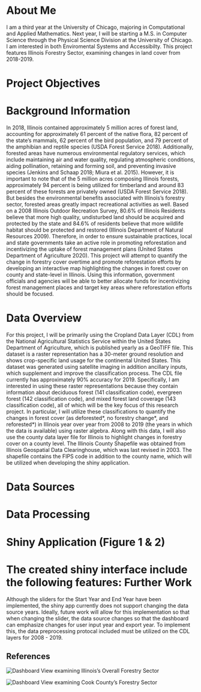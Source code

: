 About Me
========

I am a third year at the University of Chicago, majoring in
Computational and Applied Mathematics. Next year, I will be starting a
M.S. in Computer Science through the Physical Science Division at the
University of Chicago. I am interested in both Enviromental Systems and
Accessibilty. This project features Illinois Forestry Sector, examining
changes in land cover from 2018-2019.

Project Objectives
==================

Background Information
======================

In 2018, Illinois contained approximately 5 million acres of forest
land, accounting for approximately 61 percent of the native flora, 82
percent of the state’s mammals, 62 percent of the bird population, and
79 percent of the amphibian and reptile species (USDA Forest Service
2018). Additionally, forested areas have numerous environmental
regulatory services, which include maintaining air and water quality,
regulating atmospheric conditions, aiding pollination, retaining and
forming soil, and preventing invasive species (Jenkins and Schaap 2018;
Miura et al. 2015). However, it is important to note that of the 5
million acres composing Illinois forests, approximately 94 percent is
being utilized for timberland and around 83 percent of these forests are
privately owned (USDA Forest Service 2018). But besides the
environmental benefits associated with Illinois’s forestry sector,
forested areas greatly impact recreational activities as well. Based on
a 2008 Illinois Outdoor Recreation Survey, 80.6% of Illinois Residents
believe that more high quality, undisturbed land should be acquired and
protected by the state and 84.6% of residents believe that more wildlife
habitat should be protected and restored (Illinois Department of Natural
Resources 2009). Therefore, in order to ensure sustainable practices,
local and state governments take an active role in promoting
reforestation and incentivizing the uptake of forest management plans
(United States Department of Agriculture 2020). This project will
attempt to quantify the change in forestry cover overtime and promote
reforestation efforts by developing an interactive map highlighting the
changes in forest cover on county and state-level in Illinois. Using
this information, government officials and agencies will be able to
better allocate funds for incentivizing forest management places and
target key areas where reforestation efforts should be focused.

Data Overview
=============

For this project, I will be primarily using the Cropland Data Layer
(CDL) from the National Agricultural Statistics Service within the
United States Department of Agriculture, which is published yearly as a
GeoTIFF file. This dataset is a raster representation has a 30-meter
ground resolution and shows crop-specific land usage for the continental
United States. This dataset was generated using satellite imaging in
addition ancillary inputs, which supplement and improve the
classification process. The CDL file currently has approximately 90%
accuracy for 2019. Specifically, I am interested in using these raster
representations because they contain information about deciduous forest
(141 classification code), evergreen forest (142 classification code),
and mixed forest land coverage (143 classification code), all of which
will be the key focus of this research project. In particular, I will
utilize these classifications to quantify the changes in forest cover
(as deforested\*, no forestry change\*, and reforested\*) in Illinois
year over year from 2008 to 2019 (the years in which the data is
available) using raster algebra. Along with this data, I will also use
the county data layer file for Illinois to highlight changes in forestry
cover on a county level. The Illinois County Shapefile was obtained from
Illinois Geospatial Data Clearinghouse, which was last revised in 2003.
The shapefile contains the FIPS code in addition to the county name,
which will be utilized when developing the shiny application.

Data Sources
============

Data Processing
===============

Shiny Application (Figure 1 & 2)
================================

The created shiny interface include the following features:
Further Work
============

Although the sliders for the Start Year and End Year have been
implemented, the shiny app currently does not support changing the data
source years. Ideally, future work will allow for this implementation so
that when changing the slider, the data source changes so that the
dashboard can emphasize changes for user input year and export year. To
implement this, the data preprocessing protocal included must be
utilized on the CDL layers for 2008 - 2019.

References
----------

![Dashboard View examining Illinois’s Overall Forestry
Sector](visuals/Overall_DashboardView.png)

![Dashboard View examining Cook County’s Forestry
Sector](visuals/Cook_DashboardView.png)

